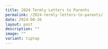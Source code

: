 ```yaml
---
title: 2024 Termly Letters to Parents
permalink: /2024-termly-letters-to-parents/
date: 2024-08-26
layout: post
description: ""
image: ""
variant: tiptap
---
```

